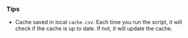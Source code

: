 ### Tips
- Cache saved in local `cache.csv`. Each time you run the script, it will check if the cache is up to date. If not, it will update the cache. 
